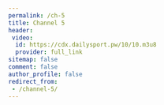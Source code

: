 ```yaml
---
permalink: /ch-5
title: Channel 5
header:
 video:
  id: https://cdx.dailysport.pw/10/10.m3u8
  provider: full_link
sitemap: false
comment: false
author_profile: false
redirect_from:
 - /channel-5/
---
```

